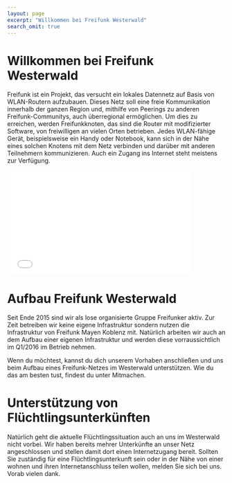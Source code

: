 ```yaml
---
layout: page
excerpt: "Willkommen bei Freifunk Westerwald"
search_omit: true
---
```



# Willkommen bei Freifunk Westerwald


Freifunk ist ein Projekt, das versucht ein lokales Datennetz auf Basis von WLAN-Routern aufzubauen. Dieses Netz soll eine freie Kommunikation innerhalb der ganzen Region und, mithilfe von Peerings zu anderen Freifunk-Communitys, auch überregional ermöglichen. Um dies zu erreichen, werden Freifunkknoten, das sind die Router mit modifizierter Software, von freiwilligen an vielen Orten betrieben. Jedes WLAN-fähige Gerät, beispielsweise ein Handy oder Notebook, kann sich in der Nähe eines solchen Knotens mit dem Netz verbinden und darüber mit anderen Teilnehmern kommunizieren. Auch ein Zugang ins Internet steht meistens zur Verfügung. 


<iframe src="//player.vimeo.com/video/64814620" height="240" width="425" class="vshare__center" allowfullscreen="" frameborder="0" scrolling="no"></iframe>

# Aufbau Freifunk Westerwald


Seit Ende 2015 sind wir als lose organisierte Gruppe Freifunker aktiv. Zur Zeit betreiben wir keine eigene Infrastruktur sondern nutzen die Infrastruktur von Freifunk Mayen Koblenz mit. Natürlich arbeiten wir auch an dem Aufbau einer eigenen Infrastruktur und werden diese vorraussichtlich im Q1/2016 im Betrieb nehmen.

Wenn du möchtest, kannst du dich unserem Vorhaben anschließen und uns beim Aufbau eines Freifunk-Netzes im Westerwald unterstützen. Wie du das am besten tust, findest du unter Mitmachen.


# Unterstützung von Flüchtlingsunterkünften


Natürlich geht die aktuelle Flüchtlingssituation auch an uns im Westerwald nicht vorbei. Wir haben bereits mehrer Unterkünfte an unser Netz angeschlossen und stellen damit dort einen Internetzugang bereit. Sollten Sie zuständig für eine Flüchtlingsunterkunft sein oder in der Nähe von einer wohnen und ihren Internetanschluss teilen wollen, melden Sie sich bei uns. Vorab vielen dank.



